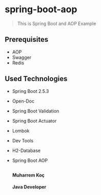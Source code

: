 # spring-boot-aop


> This is Spring Boot and AOP Example


## Prerequisites

* AOP
* Swagger
* Redis

## Used Technologies

* Spring Boot 2.5.3
* Open-Doc
* Spring Boot Validation
* Spring Boot Actuator
* Lombok
* Dev Tools
* H2-Database
* Spring Boot AOP


     ##                                           
              
                                                                       
                                                                      
     ####    Muharrem Koç
     ####      Java Developer    
